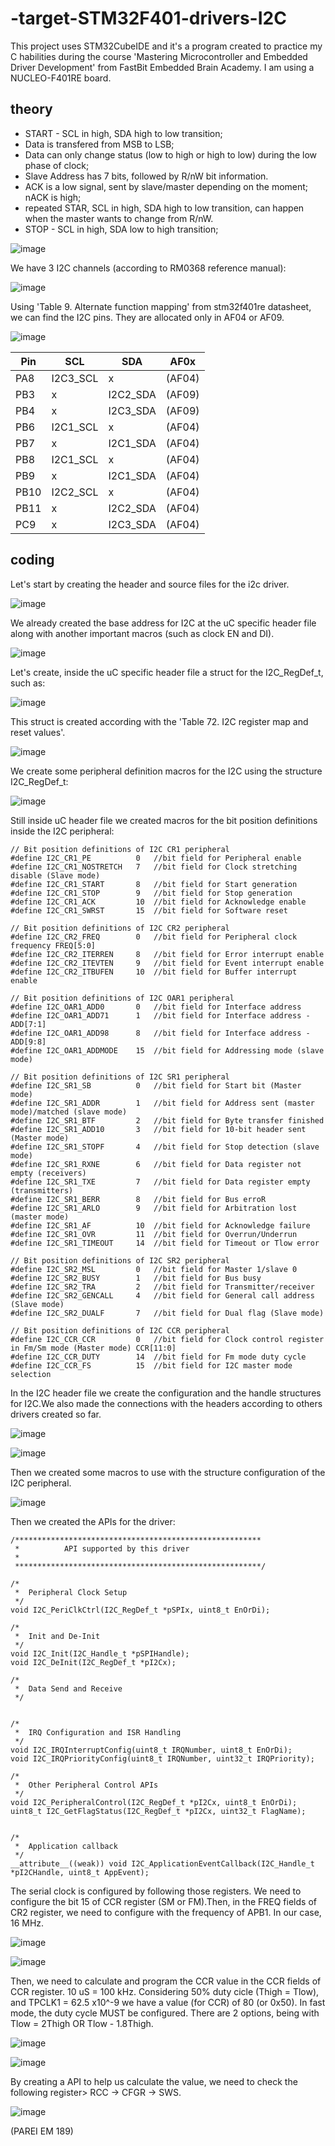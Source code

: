 # -target-STM32F401-drivers-I2C
This project uses STM32CubeIDE and it's a program created to practice my C habilities during the course 'Mastering Microcontroller and Embedded Driver Development' from FastBit Embedded Brain Academy. I am using a NUCLEO-F401RE board.

## theory

* START - SCL in high, SDA high to low transition;
* Data is transfered from MSB to LSB;
* Data can only change status (low to high or high to low) during the low phase of clock; 
* Slave Address has 7 bits, followed by R/nW bit information.
* ACK is a low signal, sent by slave/master depending on the moment; nACK is high;
* repeated STAR, SCL in high, SDA high to low transition, can happen when the master wants to change from R/nW. 
* STOP - SCL in high, SDA low to high transition;

![image](https://user-images.githubusercontent.com/58916022/209480227-00214b3c-6b49-4dfd-b3ec-d6d368e0c286.png)

We have 3 I2C channels (according to RM0368 reference manual):

![image](https://user-images.githubusercontent.com/58916022/209480269-6dd7fff7-f07f-4e7c-8177-2d38690e327a.png)

Using 'Table 9. Alternate function mapping' from stm32f401re datasheet, we can find the I2C pins. They are allocated only in AF04 or AF09.

![image](https://user-images.githubusercontent.com/58916022/209480364-ecbd6a04-6ec9-4198-8115-f3d5e94fbda6.png)


| Pin | SCL | SDA | AF0x |
| --- | --- | --- | --- |
| PA8 | I2C3_SCL | x | (AF04) |
| PB3 | x |  I2C2_SDA | (AF09) |
| PB4 | x | I2C3_SDA | (AF09) |
| PB6 | I2C1_SCL | x | (AF04) |
| PB7 | x | I2C1_SDA | (AF04) |
| PB8 | I2C1_SCL | x | (AF04) |
| PB9 | x | I2C1_SDA | (AF04) |
| PB10 | I2C2_SCL | x | (AF04) |
| PB11 | x | I2C2_SDA | (AF04) |
| PC9 | x | I2C3_SDA | (AF04) |

## coding

Let's start by creating the header and source files for the i2c driver.

![image](https://user-images.githubusercontent.com/58916022/209480667-d6b15f15-3ca1-4174-9cb4-1f2579cace2e.png)

We already created the base address for I2C at the uC specific header file along with another important macros (such as clock EN and DI).

![image](https://user-images.githubusercontent.com/58916022/209480747-ab5f0b9b-be2e-43e9-a59a-dabb1cd4b025.png)

Let's create, inside the uC specific header file a struct for the I2C_RegDef_t, such as:

![image](https://user-images.githubusercontent.com/58916022/209480994-4caf8ea8-5524-4ff4-9f94-c0b36edb538b.png)

This struct is created according with the 'Table 72. I2C register map and reset values'.

![image](https://user-images.githubusercontent.com/58916022/209480916-a9732446-1977-4e92-8e10-559a3a925ace.png)

We create some peripheral definition macros for the I2C using the structure I2C_RegDef_t:

![image](https://user-images.githubusercontent.com/58916022/209481118-1e178132-ecba-4a66-99e2-2a82983b30c0.png)

Still inside uC header file we created macros for the bit position definitions inside the I2C peripheral:

```
// Bit position definitions of I2C CR1 peripheral
#define I2C_CR1_PE			0	//bit field for Peripheral enable
#define I2C_CR1_NOSTRETCH	7	//bit field for Clock stretching disable (Slave mode)
#define I2C_CR1_START		8	//bit field for Start generation
#define I2C_CR1_STOP		9	//bit field for Stop generation
#define I2C_CR1_ACK			10	//bit field for Acknowledge enable
#define I2C_CR1_SWRST		15	//bit field for Software reset

// Bit position definitions of I2C CR2 peripheral
#define I2C_CR2_FREQ		0	//bit field for Peripheral clock frequency FREQ[5:0]
#define I2C_CR2_ITERREN		8	//bit field for Error interrupt enable
#define I2C_CR2_ITEVTEN		9	//bit field for Event interrupt enable
#define I2C_CR2_ITBUFEN		10	//bit field for Buffer interrupt enable

// Bit position definitions of I2C OAR1 peripheral
#define I2C_OAR1_ADD0		0	//bit field for Interface address
#define I2C_OAR1_ADD71		1	//bit field for Interface address - ADD[7:1]
#define I2C_OAR1_ADD98		8	//bit field for Interface address - ADD[9:8]
#define I2C_OAR1_ADDMODE	15	//bit field for Addressing mode (slave mode)

// Bit position definitions of I2C SR1 peripheral
#define I2C_SR1_SB			0	//bit field for Start bit (Master mode)
#define I2C_SR1_ADDR		1	//bit field for Address sent (master mode)/matched (slave mode)
#define I2C_SR1_BTF			2	//bit field for Byte transfer finished
#define I2C_SR1_ADD10		3	//bit field for 10-bit header sent (Master mode) 
#define I2C_SR1_STOPF		4	//bit field for Stop detection (slave mode)
#define I2C_SR1_RXNE		6	//bit field for Data register not empty (receivers)
#define I2C_SR1_TXE			7	//bit field for Data register empty (transmitters) 
#define I2C_SR1_BERR		8	//bit field for Bus erroR
#define I2C_SR1_ARLO		9	//bit field for Arbitration lost (master mode)
#define I2C_SR1_AF			10	//bit field for Acknowledge failure
#define I2C_SR1_OVR			11	//bit field for Overrun/Underrun
#define I2C_SR1_TIMEOUT		14	//bit field for Timeout or Tlow error

// Bit position definitions of I2C SR2 peripheral
#define I2C_SR2_MSL			0	//bit field for Master 1/slave 0
#define I2C_SR2_BUSY		1	//bit field for Bus busy
#define I2C_SR2_TRA			2	//bit field for Transmitter/receiver
#define I2C_SR2_GENCALL		4	//bit field for General call address (Slave mode)
#define I2C_SR2_DUALF		7	//bit field for Dual flag (Slave mode)

// Bit position definitions of I2C CCR peripheral
#define I2C_CCR_CCR			0	//bit field for Clock control register in Fm/Sm mode (Master mode) CCR[11:0]
#define I2C_CCR_DUTY		14	//bit field for Fm mode duty cycle
#define I2C_CCR_FS			15	//bit field for I2C master mode selection
```

In the I2C header file we create the configuration and the handle structures for I2C.We also made the connections with the headers according to others drivers created so far.

![image](https://user-images.githubusercontent.com/58916022/209481802-0d1247f9-707b-4a79-bbf8-13327d6cf6f0.png)

![image](https://user-images.githubusercontent.com/58916022/209481827-b99fcfb6-0e42-4241-a804-145bf1e665b8.png)

Then we created some macros to use with the structure configuration of the I2C peripheral.

![image](https://user-images.githubusercontent.com/58916022/209481970-8be48d7e-b736-4308-927c-2e2b4e01eb6d.png)

Then we created the APIs for the driver:

```
/*******************************************************
 * 			API supported by this driver
 *
 *******************************************************/

/*
 *  Peripheral Clock Setup
 */
void I2C_PeriClkCtrl(I2C_RegDef_t *pSPIx, uint8_t EnOrDi);

/*
 *  Init and De-Init
 */
void I2C_Init(I2C_Handle_t *pSPIHandle);
void I2C_DeInit(I2C_RegDef_t *pI2Cx);

/*
 *  Data Send and Receive
 */


/*
 *  IRQ Configuration and ISR Handling
 */
void I2C_IRQInterruptConfig(uint8_t IRQNumber, uint8_t EnOrDi);
void I2C_IRQPriorityConfig(uint8_t IRQNumber, uint32_t IRQPriority);

/*
 * 	Other Peripheral Control APIs
 */
void I2C_PeripheralControl(I2C_RegDef_t *pI2Cx, uint8_t EnOrDi);
uint8_t I2C_GetFlagStatus(I2C_RegDef_t *pI2Cx, uint32_t FlagName);


/*
 * 	Application callback
 */
__attribute__((weak)) void I2C_ApplicationEventCallback(I2C_Handle_t *pI2CHandle, uint8_t AppEvent);
```

The serial clock is configured by following those registers. We need to configure the bit 15 of CCR register (SM or FM).Then, in the FREQ fields of CR2 register, we need to configure with the frequency of APB1. In our case, 16 MHz.

![image](https://user-images.githubusercontent.com/58916022/209482399-92673a1c-8f47-45a3-9f65-dc8a0f904105.png)

![image](https://user-images.githubusercontent.com/58916022/209482441-464d0237-0403-4100-83db-9434eda53b88.png)

Then, we need to calculate and program the CCR value in the CCR fields of CCR register. 10 uS = 100 kHz. Considering 50% duty cicle (Thigh = Tlow), and TPCLK1 = 62.5 x10^-9 we have a value (for CCR) of 80 (or 0x50). In fast mode, the duty cycle MUST be configured. There are 2 options, being with Tlow = 2Thigh OR Tlow - 1.8Thigh.

![image](https://user-images.githubusercontent.com/58916022/209482375-072ed70f-2028-4aa3-b306-9ad7275d1951.png)

![image](https://user-images.githubusercontent.com/58916022/209482454-8121ff7f-f5a2-4dc6-89c5-9cf103d05fb5.png)


By creating a API to help us calculate the value, we need to check the following register> RCC -> CFGR -> SWS.

![image](https://user-images.githubusercontent.com/58916022/209487732-9b4de48d-43f3-436e-a52a-11c04ae940d8.png)

(PAREI EM 189)

